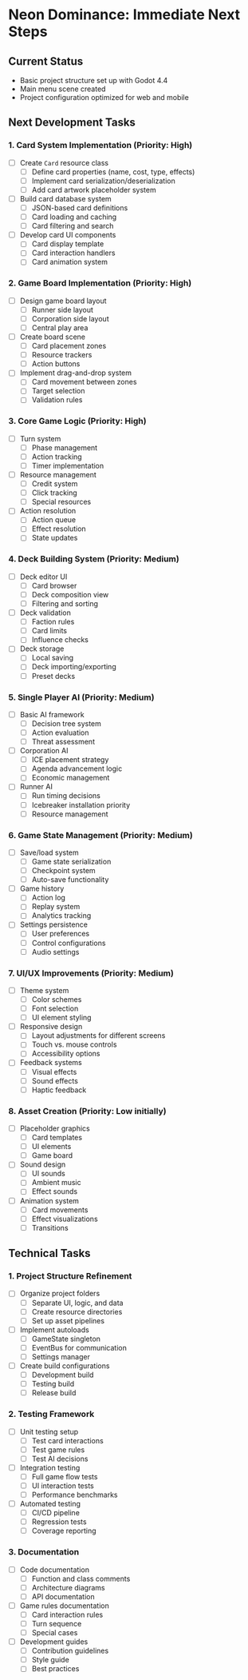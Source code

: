# Neon Dominance: Immediate Next Steps

## Current Status
- Basic project structure set up with Godot 4.4
- Main menu scene created
- Project configuration optimized for web and mobile

## Next Development Tasks

### 1. Card System Implementation (Priority: High)
- [ ] Create `Card` resource class
  - [ ] Define card properties (name, cost, type, effects)
  - [ ] Implement card serialization/deserialization
  - [ ] Add card artwork placeholder system
- [ ] Build card database system
  - [ ] JSON-based card definitions
  - [ ] Card loading and caching
  - [ ] Card filtering and search
- [ ] Develop card UI components
  - [ ] Card display template
  - [ ] Card interaction handlers
  - [ ] Card animation system

### 2. Game Board Implementation (Priority: High)
- [ ] Design game board layout
  - [ ] Runner side layout
  - [ ] Corporation side layout
  - [ ] Central play area
- [ ] Create board scene
  - [ ] Card placement zones
  - [ ] Resource trackers
  - [ ] Action buttons
- [ ] Implement drag-and-drop system
  - [ ] Card movement between zones
  - [ ] Target selection
  - [ ] Validation rules

### 3. Core Game Logic (Priority: High)
- [ ] Turn system
  - [ ] Phase management
  - [ ] Action tracking
  - [ ] Timer implementation
- [ ] Resource management
  - [ ] Credit system
  - [ ] Click tracking
  - [ ] Special resources
- [ ] Action resolution
  - [ ] Action queue
  - [ ] Effect resolution
  - [ ] State updates

### 4. Deck Building System (Priority: Medium)
- [ ] Deck editor UI
  - [ ] Card browser
  - [ ] Deck composition view
  - [ ] Filtering and sorting
- [ ] Deck validation
  - [ ] Faction rules
  - [ ] Card limits
  - [ ] Influence checks
- [ ] Deck storage
  - [ ] Local saving
  - [ ] Deck importing/exporting
  - [ ] Preset decks

### 5. Single Player AI (Priority: Medium)
- [ ] Basic AI framework
  - [ ] Decision tree system
  - [ ] Action evaluation
  - [ ] Threat assessment
- [ ] Corporation AI
  - [ ] ICE placement strategy
  - [ ] Agenda advancement logic
  - [ ] Economic management
- [ ] Runner AI
  - [ ] Run timing decisions
  - [ ] Icebreaker installation priority
  - [ ] Resource management

### 6. Game State Management (Priority: Medium)
- [ ] Save/load system
  - [ ] Game state serialization
  - [ ] Checkpoint system
  - [ ] Auto-save functionality
- [ ] Game history
  - [ ] Action log
  - [ ] Replay system
  - [ ] Analytics tracking
- [ ] Settings persistence
  - [ ] User preferences
  - [ ] Control configurations
  - [ ] Audio settings

### 7. UI/UX Improvements (Priority: Medium)
- [ ] Theme system
  - [ ] Color schemes
  - [ ] Font selection
  - [ ] UI element styling
- [ ] Responsive design
  - [ ] Layout adjustments for different screens
  - [ ] Touch vs. mouse controls
  - [ ] Accessibility options
- [ ] Feedback systems
  - [ ] Visual effects
  - [ ] Sound effects
  - [ ] Haptic feedback

### 8. Asset Creation (Priority: Low initially)
- [ ] Placeholder graphics
  - [ ] Card templates
  - [ ] UI elements
  - [ ] Game board
- [ ] Sound design
  - [ ] UI sounds
  - [ ] Ambient music
  - [ ] Effect sounds
- [ ] Animation system
  - [ ] Card movements
  - [ ] Effect visualizations
  - [ ] Transitions

## Technical Tasks

### 1. Project Structure Refinement
- [ ] Organize project folders
  - [ ] Separate UI, logic, and data
  - [ ] Create resource directories
  - [ ] Set up asset pipelines
- [ ] Implement autoloads
  - [ ] GameState singleton
  - [ ] EventBus for communication
  - [ ] Settings manager
- [ ] Create build configurations
  - [ ] Development build
  - [ ] Testing build
  - [ ] Release build

### 2. Testing Framework
- [ ] Unit testing setup
  - [ ] Test card interactions
  - [ ] Test game rules
  - [ ] Test AI decisions
- [ ] Integration testing
  - [ ] Full game flow tests
  - [ ] UI interaction tests
  - [ ] Performance benchmarks
- [ ] Automated testing
  - [ ] CI/CD pipeline
  - [ ] Regression tests
  - [ ] Coverage reporting

### 3. Documentation
- [ ] Code documentation
  - [ ] Function and class comments
  - [ ] Architecture diagrams
  - [ ] API documentation
- [ ] Game rules documentation
  - [ ] Card interaction rules
  - [ ] Turn sequence
  - [ ] Special cases
- [ ] Development guides
  - [ ] Contribution guidelines
  - [ ] Style guide
  - [ ] Best practices
